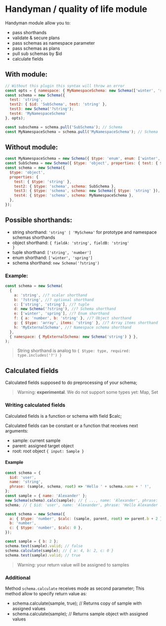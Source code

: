 # Handyman / quality of life module

Handyman module allow you to:

- pass shorthands
- validate & secure plans
- pass schemas as namespace parameter
- pass schemas as plans
- pull sub schemas by $id
- calculate fields

## With module:

```js
// Without this plugin this syntax will throw an error
const opts = { namespace: { MyNamespaceSchema: new Schema(['winter', 'spring'])}};
const schema = new Schema({
  test: 'string',
  test2: { $id: 'SubSchema', test: 'string' },
  test3: new Schema('?string');
  test4: 'MyNamespaceSchema'
}, opts);

const subschema = schema.pull('SubSchema'); // Schema
const MyNamespaceSchema = schema.pull('MyNamespaceSchema'); // Schema
```

## Without module:

```js
const MyNamespaceSchema = new Schema({ $type: 'enum', enum: ['winter', 'spring'] });
const SubSchema = new Schema({ $type: 'object', properties: { test: { $type: 'string' } } });
const schema = new Schema({
  $type: 'object',
  properties: {
    test: { $type: 'string' },
    test2: { $type: 'schema', schema: SubSchema },
    test3: { $type: 'schema', schema: new Schema({ $type: 'string' }), $required: false },
    test4: { $type: 'schema', schema: MyNamespaceSchema },
  },
});
```

## Possible shorthands:

- string shorthand: <code>'string' | 'MySchema'</code> for prototype and namespace schemas
  shorthands
- object shorthand: <code>{ fieldA: 'string', fieldB: 'string' }</code>
- tuple shorthand: <code>['string', 'number']</code>
- enum shorthand: <code>['winter', 'spring']</code>
- schema shorthand: <code>new Schema('?string')</code>

### Example:

```js
const schema = new Schema(
  {
    a: 'string', //? scalar shorthand
    b: '?string', //? optional shorthand
    c: ['string', 'string'], //? tuple
    d: new Schema('?string'), //? Schema shorthand
    e: ['winter', 'spring'], //? Enum shorthand
    f: { a: 'number', b: 'string' }, //? Object shorthand
    g: { $type: 'array', items: 'string' }, //? Array items shorthand
    h: 'MyExternalSchema', //? Namespace schema shorthand
  },
  { namespace: { MyExternalSchema: new Schema('string') } },
);
```

> String shorthand is analog to <code>{ $type: type, required: type.includes('?') } </code>

## Calculated fields

Calculated fields supposed to do preprocessing of your schema;

> Warning: **experimental**. We do not support some types yet: Map, Set

### Writing calculated fields

Calculated fields is a function or schema with field $calc;

Calculated fields can be constant or a function that receives next arguments:

- sample: current sample
- parent: assigned target object
- root: root object <code>{ input: Sample }</code>

#### Example

```js
const schema = {
  $id: 'user',
  name: 'string',
  phrase: (sample, schema, root) => 'Hello ' + schema.name + ' !',
};
const sample = { name: 'Alexander' };
new Schema(schema).calc(sample); // { ..., name: 'Alexander', phrase: 'Hello Alexander !'};
schema; // { $id: 'user', name: 'Alexander', phrase: 'Hello Alexander !'};
```

```js
const schema = new Schema({
  a: { $type: 'number', $calc: (sample, parent, root) => parent.b + 2 },
  b: 'number',
  c: { $type: 'number', $calc: 0 },
});

const sample = { b: 2 };
schema.test(sample).valid; // false
schema.calculate(sample); // { a: 4, b: 2, c: 0 }
schema.test(sample).valid; // true
```

> Warning: your return value will be assigned to samples

### Additional

Method <code>schema.calculate</code> receives mode as second parameter; This method allow to specify
return value as:

- schema.calculate(sample, true); // Returns copy of sample with assigned values
- schema.calculate(sample); // Returns sample object with assigned values
